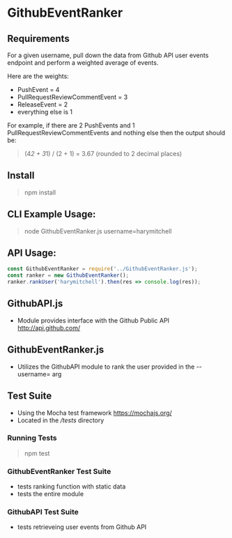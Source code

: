 # GithubEventRanker

## Requirements
For a given username, pull down the data from Github API user events endpoint and perform a weighted average of events. 

Here are the weights:
- PushEvent = 4
- PullRequestReviewCommentEvent = 3
- ReleaseEvent = 2
- everything else is 1

For example, if there are 2 PushEvents and 1 PullRequestReviewCommentEvents and nothing else then the output should be:
>(4*2 + 3*1) / (2 + 1) = 3.67 (rounded to 2 decimal places)

## Install
>npm install

## CLI Example Usage:
>node GithubEventRanker.js username=harymitchell

## API Usage:
```javascript
const GithubEventRanker = require('../GithubEventRanker.js');
const ranker = new GithubEventRanker();
ranker.rankUser('harymitchell').then(res => console.log(res));
```

## GithubAPI.js
- Module provides interface with the Github Public API http://api.github.com/

## GithubEventRanker.js
- Utilizes the GithubAPI module to rank the user provided in the --username= arg

## Test Suite
- Using the Mocha test framework https://mochajs.org/
- Located in the */tests* directory

### Running Tests
>npm test

### GithubEventRanker Test Suite 
- tests ranking function with static data
- tests the entire module 

### GithubAPI Test Suite  
- tests retrieveing user events from Github API

